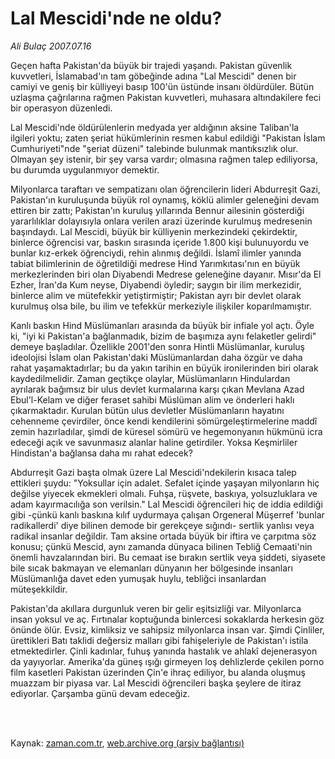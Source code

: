 # Lal Mescidi'nde ne oldu?

*Ali Bulaç 2007.07.16*

<td class="columnist-detail">
<p>Geçen hafta Pakistan'da büyük bir trajedi yaşandı. Pakistan güvenlik kuvvetleri, İslamabad'ın tam göbeğinde adına "Lal Mescidi" denen bir camiyi ve geniş bir külliyeyi basıp 100'ün üstünde insanı öldürdüler. Bütün uzlaşma çağrılarına rağmen Pakistan kuvvetleri, muhasara altındakilere feci bir operasyon düzenledi.</p>
<p>
<div id="haberMetinDiv">
<p>Lal Mescidi'nde öldürülenlerin medyada yer aldığının aksine Taliban'la ilgileri yoktu; zaten şeriat hükümlerinin resmen kabul edildiği "Pakistan İslam Cumhuriyeti"nde "şeriat düzeni" talebinde bulunmak mantıksızlık olur. Olmayan şey istenir, bir şey varsa vardır; olmasına rağmen talep ediliyorsa, bu durumda uygulanmıyor demektir.
<p> Milyonlarca taraftarı ve sempatizanı olan öğrencilerin lideri Abdurreşit Gazi, Pakistan'ın kuruluşunda büyük rol oynamış, köklü alimler geleneğini devam ettiren bir zattı; Pakistan'ın kuruluş yıllarında Bennur ailesinin gösterdiği yararlılıklar dolayısıyla onlara verilen arazi üzerinde kurulmuş medresenin başındaydı. Lal Mescidi, büyük bir külliyenin merkezindeki çekirdektir, binlerce öğrencisi var, baskın sırasında içeride 1.800 kişi bulunuyordu ve bunlar kız-erkek öğrenciydi, rehin alınmış değildi. İslamî ilimler yanında tabiat bilimlerinin de öğretildiği medrese Hind Yarımkıtası'nın en büyük merkezlerinden biri olan Diyabendi Medrese geleneğine dayanır. Mısır'da El Ezher, İran'da Kum neyse, Diyabendi öyledir; saygın bir ilim merkezidir, binlerce alim ve mütefekkir yetiştirmiştir; Pakistan ayrı bir devlet olarak kurulmuş olsa bile, bu ilim ve tefekkür merkeziyle ilişkiler koparılmamıştır. 
<p> Kanlı baskın Hind Müslümanları arasında da büyük bir infiale yol açtı. Öyle ki, "iyi ki Pakistan'a bağlanmadık, bizim de başımıza aynı felaketler gelirdi" demeye başladılar. Özellikle 2001'den sonra Hintli Müslümanlar, kuruluş ideolojisi İslam olan Pakistan'daki Müslümanlardan daha özgür ve daha rahat yaşamaktadırlar; bu da yakın tarihin en büyük ironilerinden biri olarak kaydedilmelidir. Zaman geçtikçe olaylar, Müslümanların Hindulardan ayrılarak bağımsız bir ulus devlet kurmalarına karşı çıkan Mevlana Azad Ebul'l-Kelam ve diğer feraset sahibi Müslüman alim ve önderleri haklı çıkarmaktadır. Kurulan bütün ulus devletler Müslümanların hayatını cehenneme çevirdiler, önce kendi kendilerini sömürgeleştirmelerine maddî zemin hazırladılar, şimdi de küresel sömürü ve hegemonyanın hükmünü icra edeceği açık ve savunmasız alanlar haline getirdiler. Yoksa Keşmirliler Hindistan'a bağlansa daha mı rahat edecek?
<p> Abdurreşit Gazi başta olmak üzere Lal Mescidi'ndekilerin kısaca talep ettikleri şuydu: "Yoksullar için adalet. Sefalet içinde yaşayan milyonların hiç değilse yiyecek ekmekleri olmalı. Fuhşa, rüşvete, baskıya, yolsuzluklara ve adam kayırmacılığa son verilsin." Lal Mescidi öğrencileri hiç de iddia edildiği gibi -çünkü kanlı baskına kılıf uydurmaya çalışan Orgeneral Müşerref 'bunlar radikallerdi' diye bilinen demode bir gerekçeye sığındı- sertlik yanlısı veya radikal insanlar değildir. Tam aksine ortada büyük bir iftira ve çarpıtma söz konusu; çünkü Mescid, aynı zamanda dünyaca bilinen Tebliğ Cemaati'nin önemli havzalarından biri. Bu cemaat ise bırakın sertlik veya şiddeti, siyasete bile sıcak bakmayan ve elemanları dünyanın her bölgesinde insanları Müslümanlığa davet eden yumuşak huylu, tebliğci insanlardan müteşekkildir.
<p> Pakistan'da akıllara durgunluk veren bir gelir eşitsizliği var. Milyonlarca insan yoksul ve aç. Fırtınalar koptuğunda binlercesi sokaklarda herkesin göz önünde ölür. Evsiz, kimliksiz ve sahipsiz milyonlarca insan var. Şimdi Çinliler, ürettikleri Batı taklidi değersiz malları gibi fahişeleriyle de Pakistan'ı istila etmektedirler. Çinli kadınlar, fuhuş yanında hastalık ve ahlakî dejenerasyon da yayıyorlar. Amerika'da güneş ışığı girmeyen loş dehlizlerde çekilen porno film kasetleri Pakistan üzerinden Çin'e ihraç ediliyor, bu alanda oluşmuş muazzam bir piyasa var. Lal Mescidi öğrencileri başka şeylere de itiraz ediyorlar. Çarşamba günü devam edeceğiz.</p></p></p></p></p></div>
</p>


<p><br>
		 </br></p></td>

Kaynak: [zaman.com.tr](http://zaman.com.tr/yazar.do?yazino=564498), [web.archive.org (arşiv bağlantısı)](http://web.archive.org/web/20120315011305/http://www.zaman.com.tr/yazar.do?yazino=564498)

